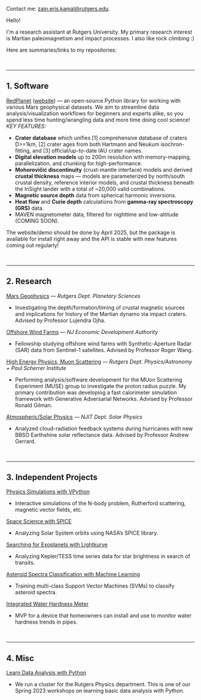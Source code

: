 Contact me: [zain.eris.kamal@rutgers.edu](mailto:zain.eris.kamal@rutgers.edu). 

Hello!

I'm a research assistant at Rutgers University. My primary research interest is Martian paleomagnetism and impact processes. I also like rock climbing :)

Here are summaries/links to my repositories:


&nbsp;

---
## 1. Software

[RedPlanet](https://github.com/Humboldt-Penguin/redplanet) ([website](https://humboldt-penguin.github.io/redplanet/)) — an open-source Python library for working with various Mars geophysical datasets. We aim to streamline data analysis/visualization workflows for beginners and experts alike, so you spend less time hunting/wrangling data and more time doing cool science! _KEY FEATURES:_

- **Crater database** which unifies [1] comprehensive database of craters D>=1km, [2] crater ages from both Hartmann and Neukum isochron-fitting, and [3] official/up-to-date IAU crater names.
- **Digital elevation models** up to 200m resolution with memory-mapping, parallelization, and chunking for high-performance.
- **Mohorovičić discontinuity** (crust-mantle interface) models and derived **crustal thickness** maps — models are parameterized by north/south crustal density, reference interior models, and crustal thickness beneath the InSight lander with a total of ~20,000 valid combinations.
- **Magnetic source depth** data from spherical harmonic inversions.
- **Heat flow** and **Curie depth** calculations from **gamma-ray spectroscopy (GRS)** data.
- MAVEN magnetometer data, filtered for nighttime and low-altitude (COMING SOON).

The website/demo should be done by April 2025, but the package is available for install right away and the API is stable with new features coming out regularly!


&nbsp;

---
## 2. Research

[Mars Geophysics](https://github.com/Humboldt-Penguin/Mars-Magnetics-Research) — *Rutgers Dept. Planetary Sciences*

- Investigating the depth/formation/timing of crustal magnetic sources and implications for history of the Martian dynamo via impact craters. Advised by Professor Lujendra Ojha.

[Offshore Wind Farms](https://github.com/Humboldt-Penguin/wind_research) — *NJ Economic Development Authority*

- Fellowship studying offshore wind farms with Synthetic-Aperture Radar (SAR) data from Sentinel-1 satellites. Advised by Professor Roger Wang. 

[High Energy Physics, Muon Scattering](https://github.com/Humboldt-Penguin/HapPyCal) — *Rutgers Dept. Physics/Astronomy + Paul Scherrer Institute*

- Performing analysis/software development for the MUon Scattering Experiment (MUSE) group to investigate the proton radius puzzle. My primary contribution was developing a fast calorimeter simulation framework with Generative Adversarial Networks. Advised by Professor Ronald Gilman. 
   
[Atmospheric/Solar Physics](https://github.com/Humboldt-Penguin/Albedo-Hurricane-Research) — *NJIT Dept. Solar Physics*

- Analyzed cloud-radiation feedback systems during hurricanes with new BBSO Earthshine solar reflectance data. Advised by Professor Andrew Gerrard.


&nbsp;

---
## 3. Independent Projects

[Physics Simulations with VPython](https://github.com/Humboldt-Penguin/Physics_Simulations)
- Interactive simulations of the N-body problem, Rutherford scattering, magnetic vector fields, etc.

[Space Science with SPICE](https://github.com/Humboldt-Penguin/Space-Science-with-SPICE)
- Analyzing Solar System orbits using NASA’s SPICE library.

[Searching for Exoplanets with Lightkurve](https://github.com/Humboldt-Penguin/Lightkurve-Exoplanets)
- Analyzing Kepler/TESS time series data for star brightness in search of transits.

[Asteroid Spectra Classification with Machine Learning](https://github.com/Humboldt-Penguin/Asteroid-Spectra-Classification-with-Machine-Learning)
- Training multi-class Support Vector Machines (SVMs) to classify asteroid spectra.

[Integrated Water Hardness Meter](https://github.com/Humboldt-Penguin/Integrated_Water_Hardness_Monitor)
- MVP for a device that homeowners can install and use to monitor water hardness trends in pipes.


&nbsp;

---
## 4. Misc

[Learn Data Analysis with Python](https://github.com/Humboldt-Penguin/SPS_23Sp_PythonHackEvent)
- We run a cluster for the Rutgers Physics department. This is one of our Spring 2023 workshops on learning basic data analysis with Python.
